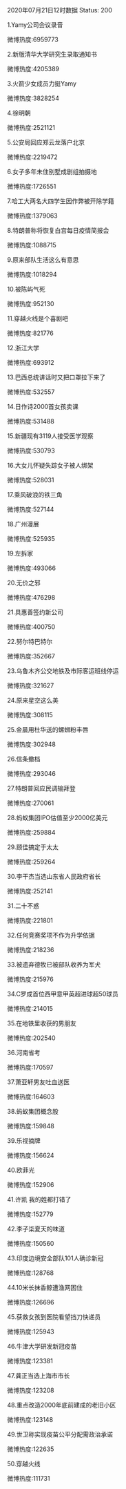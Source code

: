 2020年07月21日12时数据
Status: 200

1.Yamy公司会议录音

微博热度:6959773

2.新版清华大学研究生录取通知书

微博热度:4205389

3.火箭少女成员力挺Yamy

微博热度:3828254

4.徐明朝

微博热度:2521121

5.公安局回应郑云龙落户北京

微博热度:2219472

6.女子多年未住别墅成剧组拍摄地

微博热度:1726551

7.哈工大两名大四学生因作弊被开除学籍

微博热度:1379063

8.特朗普称将恢复白宫每日疫情简报会

微博热度:1088715

9.原来部队生活这么有意思

微博热度:1018294

10.被陈屿气死

微博热度:952130

11.穿越火线是个喜剧吧

微博热度:821776

12.浙江大学

微博热度:693912

13.巴西总统讲话时又把口罩拉下来了

微博热度:532557

14.日作诗2000首女孩卖课

微博热度:531488

15.新疆现有3119人接受医学观察

微博热度:530793

16.大女儿怀疑失踪女子被人绑架

微博热度:528031

17.乘风破浪的铁三角

微博热度:527144

18.广州漫展

微博热度:525935

19.左拆家

微博热度:493066

20.无价之邪

微博热度:476298

21.具惠善签约新公司

微博热度:400750

22.努尔特巴特尔

微博热度:352667

23.乌鲁木齐公交地铁及市际客运班线停运

微博热度:321627

24.原来星空这么美

微博热度:308115

25.金晨用杜华送的螺蛳粉丰唇

微博热度:302948

26.信条撤档

微博热度:293046

27.特朗普回应民调输拜登

微博热度:270061

28.蚂蚁集团IPO估值至少2000亿美元

微博热度:259884

29.顾佳搞定于太太

微博热度:259264

30.李干杰当选山东省人民政府省长

微博热度:252141

31.二十不惑

微博热度:221801

32.任何竞赛奖项不作为升学依据

微博热度:218236

33.被遗弃德牧已被部队收养为军犬

微博热度:215976

34.C罗成首位西甲意甲英超进球超50球员

微博热度:214015

35.在地铁里收获的男朋友

微博热度:202540

36.河南省考

微博热度:170597

37.萧亚轩男友吐血送医

微博热度:164603

38.蚂蚁集团概念股

微博热度:159848

39.乐视摘牌

微博热度:156624

40.欧菲光

微博热度:152906

41.许凯 我的姓都打错了

微博热度:152779

42.李子柒夏天的味道

微博热度:150560

43.印度边境安全部队101人确诊新冠

微博热度:128768

44.10米长抹香鲸遭渔网困住

微博热度:126696

45.获救女孩到医院看望挡刀快递员

微博热度:125943

46.牛津大学研发新冠疫苗

微博热度:123381

47.龚正当选上海市市长

微博热度:123208

48.重点改造2000年底前建成的老旧小区

微博热度:123148

49.世卫称实现疫苗公平分配需政治承诺

微博热度:122635

50.穿越火线

微博热度:111731

